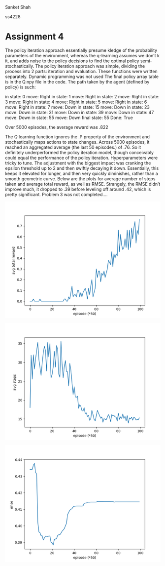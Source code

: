 Sanket Shah

ss4228

# Assignment 4



The policy iteration approach essentially presume kledge of the probability parameters of the environment, whereas the q-learning assumes we don’t k it, and adds noise to the policy decisions to find the optimal policy semi-stochastically. The policy iteration approach was simple, dividing the process into 2 parts: iteration and evaluation. These functions were written separately.  Dynamic programming was not used The final policy array table is in the Q.npy file in the code. The path taken by the agent (defined by policy) is such: 

 in state: 0
move: Right
 in state: 1
move: Right
 in state: 2
move: Right
 in state: 3
move: Right
 in state: 4
move: Right
 in state: 5
move: Right
 in state: 6
move: Right
 in state: 7
move: Down
 in state: 15
move: Down
 in state: 23
move: Down
 in state: 31
move: Down
 in state: 39
move: Down
 in state: 47
move: Down
 in state: 55
move: Down
final state: 55
Done: True

Over 5000 episodes, the average reward was .822

The Q learning function ignores the .P property of the environment and stochastically maps actions to state changes. Across 5000 episodes, it reached an aggregated average (the last 50 episodes.) of .76. So it definitely underperformed the policy iteration model, though conceivably could equal the performance of the policy iteration. Hyperparameters were tricky to tune. The adjustment with the biggest impact was cranking the epsilon threshold up to 2 and then swiftly decaying it down. Essentially, this keeps it elevated for longer, and then very quickly diminishes, rather than a smooth geometric curve. Below are the plots for average number of steps taken and average total reward, as well as RMSE. Strangely, the RMSE didn’t improve much, it dropped to .39 before leveling off around .42, which is pretty significant. Problem 3 was not completed….



![avg_rewards](avg_rewards.png)

![avg_steps](avg_steps.png)

![rmse](rmse.png)

